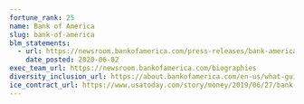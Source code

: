 ```yaml
---
fortune_rank: 25
name: Bank of America
slug: bank-of-america
blm_statements:
  - url: https://newsroom.bankofamerica.com/press-releases/bank-america-announces-four-year-1-billion-commitment-supporting-economic
    date_posted: 2020-06-02
exec_team_url: https://newsroom.bankofamerica.com/biographies
diversity_inclusion_url: https://about.bankofamerica.com/en-us/what-guides-us/diversity-and-inclusion.html
ice_contract_url: https://www.usatoday.com/story/money/2019/06/27/bank-america-cut-ties-detention-centers-private-prisons/1589221001/
---
```

